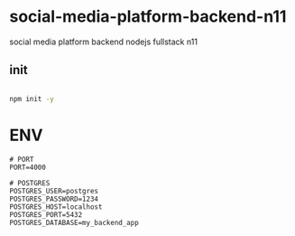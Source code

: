 # social-media-platform-backend-n11
social media platform backend nodejs fullstack n11



## init

```bash

npm init -y

```


# ENV

```
# PORT
PORT=4000

# POSTGRES 
POSTGRES_USER=postgres
POSTGRES_PASSWORD=1234 
POSTGRES_HOST=localhost
POSTGRES_PORT=5432
POSTGRES_DATABASE=my_backend_app
```